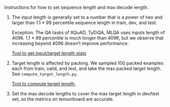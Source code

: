 Instructions for how to set sequence length and max decode length.

1.  The input length is generally set to a number that is a power of two and
    larger than 1.1 * 99 percentile sequence length in train, dev, and test.

    Exception: The QA tasks of XQuAD, TyDiQA, MLQA uses inputs length of 4096.
    1.1 * 99 percentile is much longer than 4096, but we observe that increasing
    beyond 4096 doesn't improve performance.

    [Tool to get input/target length stats](byt5/get_length_stats.py)

2.  Target length is affected by packing. We sampled 100 packed examples each
    from train, valid, and test, and take the max packed target length. See
    `compute_target_length.py`.

    [Tool to compute target length.](byt5/get_length_stats.py)

3.  Set the max decode lengths to cover the max target length in dev/test set,
    so the metrics on tensorboard are accurate.

